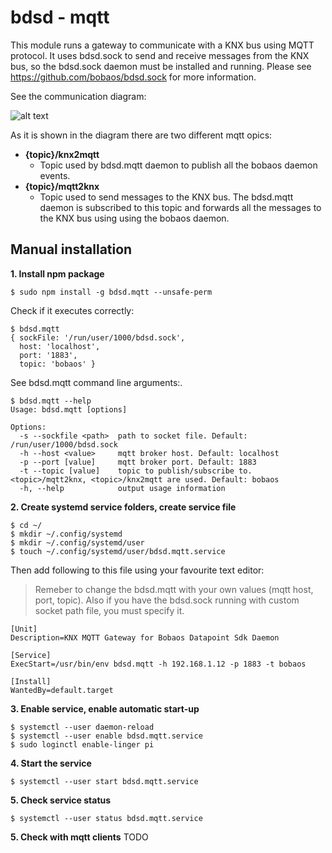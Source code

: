 # bdsd - mqtt

This module runs a gateway to communicate with a KNX bus using MQTT protocol. It uses bdsd.sock to send and receive messages from the KNX bus, so the bdsd.sock daemon must be installed and running. Please see https://github.com/bobaos/bdsd.sock for more information.

See the communication diagram:

![alt text](https://raw.githubusercontent.com/serbande/bdsd-mqtt/master/bdsd.mqtt.diagra.png) 

As it is shown in the diagram there are two different mqtt opics:

* **{topic}/knx2mqtt**
  * Topic used by bdsd.mqtt daemon to publish all the bobaos daemon events. 
* **{topic}/mqtt2knx**
  * Topic used to send messages to the KNX bus. The bdsd.mqtt daemon is subscribed to this topic and forwards all the messages to the KNX bus using using the bobaos daemon.

## Manual installation

**1. Install npm package**

```
$ sudo npm install -g bdsd.mqtt --unsafe-perm
```

Check if it executes correctly:

```
$ bdsd.mqtt
{ sockFile: '/run/user/1000/bdsd.sock',
  host: 'localhost',
  port: '1883',
  topic: 'bobaos' }
```

See bdsd.mqtt command line arguments:.

```
$ bdsd.mqtt --help
Usage: bdsd.mqtt [options]

Options:
  -s --sockfile <path>  path to socket file. Default: /run/user/1000/bdsd.sock
  -h --host <value>     mqtt broker host. Default: localhost
  -p --port [value]     mqtt broker port. Default: 1883
  -t --topic [value]    topic to publish/subscribe to. <topic>/mqtt2knx, <topic>/knx2mqtt are used. Default: bobaos
  -h, --help            output usage information

```

**2. Create systemd service folders, create service file**

```
$ cd ~/
$ mkdir ~/.config/systemd
$ mkdir ~/.config/systemd/user
$ touch ~/.config/systemd/user/bdsd.mqtt.service
```

Then add following to this file using your favourite text editor:

> Remeber to change the bdsd.mqtt with your own values (mqtt host, port, topic). Also if you have the bdsd.sock running with custom socket path file, you must specify it.

```
[Unit]
Description=KNX MQTT Gateway for Bobaos Datapoint Sdk Daemon

[Service]
ExecStart=/usr/bin/env bdsd.mqtt -h 192.168.1.12 -p 1883 -t bobaos

[Install]
WantedBy=default.target
```

**3. Enable service, enable automatic start-up**

```
$ systemctl --user daemon-reload
$ systemctl --user enable bdsd.mqtt.service
$ sudo loginctl enable-linger pi
```

**4. Start the service**

```
$ systemctl --user start bdsd.mqtt.service
```

**5. Check service status**

```
$ systemctl --user status bdsd.mqtt.service
```


**5. Check with mqtt clients**
TODO
